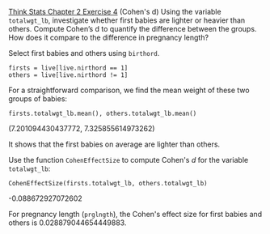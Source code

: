 [Think Stats Chapter 2 Exercise 4](http://greenteapress.com/thinkstats2/html/thinkstats2003.html#toc24) (Cohen's d)
Using the variable ```totalwgt_lb```, investigate whether first babies are lighter or heavier than others. Compute Cohen’s d to quantify the difference between the groups. How does it compare to the difference in pregnancy length?

Select first babies and others using `birthord`.
```
firsts = live[live.nirthord == 1]
others = live[live.nirthord != 1]
```
For a straightforward comparison, we find the mean weight of these two groups of babies:
```
firsts.totalwgt_lb.mean(), others.totalwgt_lb.mean()
```
(7.201094430437772, 7.325855614973262)

It shows that the first babies on average are lighter than others.


Use the function ```CohenEffectSize``` to compute Cohen's *d* for the variable ```totalwgt_lb```:
```
CohenEffectSize(firsts.totalwgt_lb, others.totalwgt_lb)
```
-0.088672927072602

For pregnancy length (```prglngth```), the Cohen's effect size for first babies and others is 0.028879044654449883.
